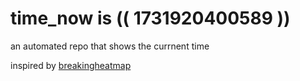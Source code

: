 # time_now is (( 1731920400589 ))

an automated repo that shows the currnent time

inspired by [breakingheatmap](https://github.com/breakingheatmap/breakingheatmap)